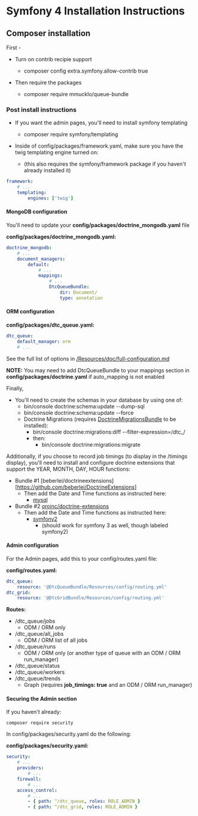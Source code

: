 # Symfony 4 Installation Instructions

## Composer installation

First -

   * Turn on contrib recipie support
      * composer config extra.symfony.allow-contrib true

   * Then require the packages
      * composer require mmucklo/queue-bundle
   
### Post install instructions

   * If you want the admin pages, you'll need to install symfony templating
      * composer require symfony/templating
       
   * Inside of config/packages/framework.yaml, make sure you have the twig templating engine turned on:
      * (this also requires the symfony/framework package if you haven't already installed it)

```yaml
framework:
    # ...
    templating:
        engines: ['twig']
```

#### MongoDB configuration

You'll need to update your __config/packages/doctrine_mongodb.yaml__ file

__config/packages/doctrine_mongodb.yaml:__
```yaml
doctrine_mongodb:
    # ...
    document_managers:
        default:
            # ...
            mappings:
                # ...
                DtcQueueBundle:
                    dir: Document/
                    type: annotation
```

#### ORM configuration

__config/packages/dtc_queue.yaml:__
```yaml
dtc_queue:
    default_manager: orm
    # ...
```

See the full list of options in [/Resources/doc/full-configuration.md](/Resources/doc/full-configuration.md)

__NOTE:__ You may need to add DtcQueueBundle to your mappings section in __config/packages/doctrine.yaml__ if auto_mapping is not enabled

Finally,

   * You'll need to create the schemas in your database by using one of:
      * bin/console doctrine:schema:update --dump-sql
      * bin/console doctrine:schema:update --force
      * Doctrine Migrations (requires [DoctrineMigrationsBundle](https://github.com/doctrine/DoctrineMigrationsBundle) to be installed):
         * bin/console doctrine:migrations:diff --filter-expression=/dtc_/
         * then:
            * bin/console doctrine:migrations:migrate

Additionally, if you choose to record job timings (to display in the /timings display), you'll need to install and configure doctrine extensions that support 
 the YEAR, MONTH, DAY, HOUR functions:

   * Bundle #1 [beberlei/doctrineextensions][https://github.com/beberlei/DoctrineExtensions]
      * Then add the Date and Time functions as instructed here:
         * [mysql](https://github.com/beberlei/DoctrineExtensions/blob/master/config/mysql.yml)
   * Bundle #2 [oroinc/doctrine-extensions](https://github.com/oroinc/doctrine-extensions)
      * Then add the Date and Time functions as instructed here:
         * [symfony2](https://github.com/oroinc/doctrine-extensions#symfony2)
            * (should work for symfony 3 as well, though labeled symfony2)


#### Admin configuration

For the Admin pages, add this to your config/routes.yaml file:

__config/routes.yaml:__
```yaml
dtc_queue:
    resource: '@DtcQueueBundle/Resources/config/routing.yml'
dtc_grid:
    resource: '@DtcGridBundle/Resources/config/routing.yml'
```

__Routes:__
   * /dtc_queue/jobs
      * ODM / ORM only
   * /dtc_queue/all_jobs
      * ODM / ORM list of all jobs
   * /dtc_queue/runs
      * ODM / ORM only (or another type of queue with an ODM / ORM run_manager)
   * /dtc_queue/status
   * /dtc_queue/workers
   * /dtc_queue/trends
      * Graph (requires __job_timings: true__ and an ODM / ORM run_manager)

#### Securing the Admin section

If you haven't already:

```
composer require security
```

In config/packages/security.yaml do the following:

__config/packages/security.yaml:__
```yaml
security:
    # ...
    providers:
        # ...
    firewall:
        # ...
    access_control:
        # ...
        - { path: ^/dtc_queue, roles: ROLE_ADMIN }
        - { path: ^/dtc_grid, roles: ROLE_ADMIN }
```
